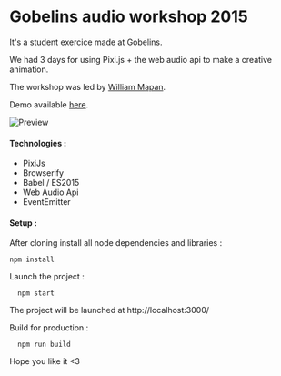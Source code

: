 # Gobelins audio workshop 2015

It's a student exercice made at Gobelins. 

We had 3 days for using Pixi.js + the web audio api to make a creative animation.

The workshop was led by [William Mapan](https://twitter.com/williamapan).

Demo available [here](http://lab.hengpatrick.fr/2016/gobelins-workshop-audio/).


![Preview](http://lab.hengpatrick.fr/2016/gobelins-workshop-audio/preview.gif)

#### Technologies :

* PixiJs
* Browserify
* Babel / ES2015
* Web Audio Api
* EventEmitter



#### Setup :

After cloning install all node dependencies  and libraries :  
```shell
npm install
```



Launch the project :  
```shell
  npm start
```

The project will be launched at http://localhost:3000/



Build for production :  
```shell
  npm run build
```



Hope you like it <3
